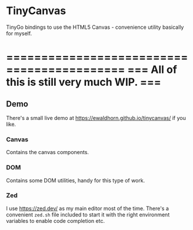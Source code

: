 # TinyCanvas
TinyGo bindings to use the HTML5 Canvas - convenience utility basically for myself.

===========================================
=== All of this is still very much WIP. ===
===========================================

## Demo
There's a small live demo at <https://ewaldhorn.github.io/tinycanvas/> if you like.

### Canvas
Contains the canvas components.

### DOM
Contains some DOM utilities, handy for this type of work.

### Zed
I use <https://zed.dev/> as my main editor most of the time. There's a convenient `zed.sh`
file included to start it with the right environment variables to enable code completion etc.
